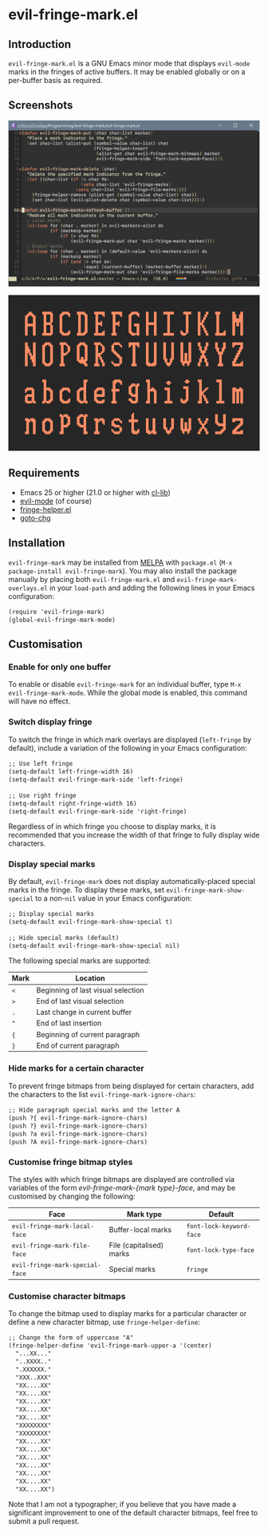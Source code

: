 # evil-fringe-mark.el

## Introduction

`evil-fringe-mark.el` is a GNU Emacs minor mode that displays `evil-mode` marks in the fringes of active buffers.  It may be enabled globally or on a per-buffer basis as required.

## Screenshots

![Window with several marks](img/window.png)

![Screenshot of character set](img/charset.png)

## Requirements

* Emacs 25 or higher (21.0 or higher with [cl-lib](http://elpa.gnu.org/packages/cl-lib.html))
* [evil-mode](https://github.com/emacs-evil/evil) (of course)
* [fringe-helper.el](https://github.com/nschum/fringe-helper.el)
* [goto-chg](https://github.com/emacs-evil/goto-chg)

## Installation

`evil-fringe-mark` may be installed from [MELPA](https://github.com/milkypostman/melpa.git) with `package.el` (`M-x package-install evil-fringe-mark`).  You may also install the package manually by placing both `evil-fringe-mark.el` and `evil-fringe-mark-overlays.el` in your `load-path` and adding the following lines in your Emacs configuration:

```
(require 'evil-fringe-mark)
(global-evil-fringe-mark-mode)
```

## Customisation

### Enable for only one buffer
To enable or disable `evil-fringe-mark` for an individual buffer, type `M-x evil-fringe-mark-mode`.  While the global mode is enabled, this command will have no effect.

### Switch display fringe
To switch the fringe in which mark overlays are displayed (`left-fringe` by default), include a variation of the following in your Emacs configuration:

```
;; Use left fringe
(setq-default left-fringe-width 16)
(setq-default evil-fringe-mark-side 'left-fringe)

;; Use right fringe
(setq-default right-fringe-width 16)
(setq-default evil-fringe-mark-side 'right-fringe)
```

Regardless of in which fringe you choose to display marks, it is recommended that you increase the width of that fringe to fully display wide characters.

### Display special marks
By default, `evil-fringe-mark` does not display automatically-placed special marks in the fringe.  To display these marks, set `evil-fringe-mark-show-special` to a non-`nil` value in your Emacs configuration:

```
;; Display special marks
(setq-default evil-fringe-mark-show-special t)

;; Hide special marks (default)
(setq-default evil-fringe-mark-show-special nil)
```

The following special marks are supported:

| Mark | Location                           |
|------|------------------------------------|
| `<`  | Beginning of last visual selection |
| `>`  | End of last visual selection       |
| `.`  | Last change in current buffer      |
| `^`  | End of last insertion              |
| `{`  | Beginning of current paragraph     |
| `}`  | End of current paragraph           |

### Hide marks for a certain character
To prevent fringe bitmaps from being displayed for certain characters, add the characters to the list `evil-fringe-mark-ignore-chars`:

```
;; Hide paragraph special marks and the letter A
(push ?{ evil-fringe-mark-ignore-chars)
(push ?} evil-fringe-mark-ignore-chars)
(push ?a evil-fringe-mark-ignore-chars)
(push ?A evil-fringe-mark-ignore-chars)
```

### Customise fringe bitmap styles
The styles with which fringe bitmaps are displayed are controlled via variables of the form *evil-fringe-mark-{mark type}-face*, and may be customised by changing the following:

| Face                            | Mark type                | Default                  |
|---------------------------------|--------------------------|--------------------------|
| `evil-fringe-mark-local-face`   | Buffer-local marks       | `font-lock-keyword-face` |
| `evil-fringe-mark-file-face`    | File (capitalised) marks | `font-lock-type-face`    |
| `evil-fringe-mark-special-face` | Special marks            | `fringe`                 |

### Customise character bitmaps
To change the bitmap used to display marks for a particular character or define a new character bitmap, use `fringe-helper-define`:

```
;; Change the form of uppercase "A"
(fringe-helper-define 'evil-fringe-mark-upper-a '(center)
  "...XX..."
  "..XXXX.."
  ".XXXXXX."
  "XXX..XXX"
  "XX....XX"
  "XX....XX"
  "XX....XX"
  "XX....XX"
  "XX....XX"
  "XXXXXXXX"
  "XXXXXXXX"
  "XX....XX"
  "XX....XX"
  "XX....XX"
  "XX....XX"
  "XX....XX"
  "XX....XX"
  "XX....XX")
```

Note that I am not a typographer; if you believe that you have made a significant improvement to one of the default character bitmaps, feel free to submit a pull request.
